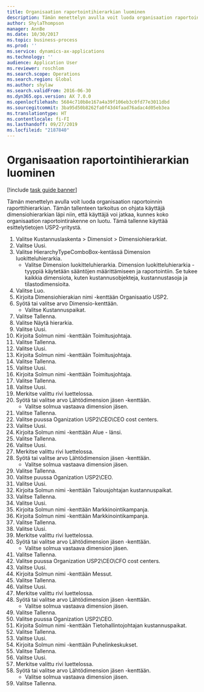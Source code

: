 ```yaml
---
title: Organisaation raportointihierarkian luominen
description: Tämän menettelyn avulla voit luoda organisaation raportoinnin raporttihierarkian.
author: ShylaThompson
manager: AnnBe
ms.date: 10/30/2017
ms.topic: business-process
ms.prod: ''
ms.service: dynamics-ax-applications
ms.technology: ''
audience: Application User
ms.reviewer: roschlom
ms.search.scope: Operations
ms.search.region: Global
ms.author: shylaw
ms.search.validFrom: 2016-06-30
ms.dyn365.ops.version: AX 7.0.0
ms.openlocfilehash: 5684c710b8e167a4a39f106eb3c0fd77e3011dbd
ms.sourcegitcommit: 3ba95d50b8262fa0f43d4faad76adac4d05eb3ea
ms.translationtype: HT
ms.contentlocale: fi-FI
ms.lasthandoff: 09/27/2019
ms.locfileid: "2187840"
---
```

# <a name="create-an-organization-report-hierarchy"></a>Organisaation raportointihierarkian luominen

[!include [task guide banner](../../includes/task-guide-banner.md)]

Tämän menettelyn avulla voit luoda organisaation raportoinnin raporttihierarkian. Tämän tallenteen tarkoitus on ohjata käyttäjä dimensiohierarkian läpi niin, että käyttäjä voi jatkaa, kunnes koko organisaation raportointirakenne on luotu. Tämä tallenne käyttää esittelytietojen USP2-yritystä.

1. Valitse Kustannuslaskenta > Dimensiot > Dimensiohierarkiat.
2. Valitse Uusi.
3. Valitse HierarchyTypeComboBox-kentässä Dimension luokitteluhierarkia.
    * Valitse Dimension luokitteluhierarkia. Dimension luokitteluhierarkia -tyyppiä käytetään sääntöjen määrittämiseen ja raportointiin. Se tukee kaikkia dimensiota, kuten kustannusobjekteja, kustannustasoja ja tilastodimensioita.  
4. Valitse Luo.
5. Kirjoita Dimensiohierakian nimi -kenttään Organisaatio USP2.
6. Syötä tai valitse arvo Dimensio-kenttään.
    * Valitse Kustannuspaikat.  
7. Valitse Tallenna.
8. Valitse Näytä hierarkia.
9. Valitse Uusi.
10. Kirjoita Solmun nimi -kenttään Toimitusjohtaja.
11. Valitse Tallenna.
12. Valitse Uusi.
13. Kirjoita Solmun nimi -kenttään Toimitusjohtaja.
14. Valitse Tallenna.
15. Valitse Uusi.
16. Kirjoita Solmun nimi -kenttään Toimitusjohtaja.
17. Valitse Tallenna.
18. Valitse Uusi.
19. Merkitse valittu rivi luettelossa.
20. Syötä tai valitse arvo Lähtödimension jäsen -kenttään.
    * Valitse solmua vastaava dimension jäsen.  
21. Valitse Tallenna.
22. Valitse puussa Oganization USP2\CEO\CEO cost centers.
23. Valitse Uusi.
24. Kirjoita Solmun nimi -kenttään Alue - länsi.
25. Valitse Tallenna.
26. Valitse Uusi.
27. Merkitse valittu rivi luettelossa.
28. Syötä tai valitse arvo Lähtödimension jäsen -kenttään.
    * Valitse solmua vastaava dimension jäsen.  
29. Valitse Tallenna.
30. Valitse puussa Oganization USP2\CEO.
31. Valitse Uusi.
32. Kirjoita Solmun nimi -kenttään Talousjohtajan kustannuspaikat.
33. Valitse Tallenna.
34. Valitse Uusi.
35. Kirjoita Solmun nimi -kenttään Markkinointikampanja.
36. Kirjoita Solmun nimi -kenttään Markkinointikampanja.
37. Valitse Tallenna.
38. Valitse Uusi.
39. Merkitse valittu rivi luettelossa.
40. Syötä tai valitse arvo Lähtödimension jäsen -kenttään.
    * Valitse solmua vastaava dimension jäsen.  
41. Valitse Tallenna.
42. Valitse puussa Organization USP2\CEO\CFO cost centers.
43. Valitse Uusi.
44. Kirjoita Solmun nimi -kenttään Messut.
45. Valitse Tallenna.
46. Valitse Uusi.
47. Merkitse valittu rivi luettelossa.
48. Syötä tai valitse arvo Lähtödimension jäsen -kenttään.
    * Valitse solmua vastaava dimension jäsen.  
49. Valitse Tallenna.
50. Valitse puussa Oganization USP2\CEO.
51. Kirjoita Solmun nimi -kenttään Tietohallintojohtajan kustannuspaikat.
52. Valitse Tallenna.
53. Valitse Uusi.
54. Kirjoita Solmun nimi -kenttään Puhelinkeskukset.
55. Valitse Tallenna.
56. Valitse Uusi.
57. Merkitse valittu rivi luettelossa.
58. Syötä tai valitse arvo Lähtödimension jäsen -kenttään.
    * Valitse solmua vastaava dimension jäsen.  
59. Valitse Tallenna.

